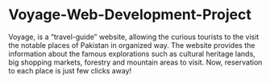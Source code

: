 # Voyage-Web-Development-Project
Voyage, is a “travel-guide” website, allowing the curious tourists to the visit the notable places of Pakistan in organized way. The website provides the information about the famous explorations such as cultural heritage lands, big shopping markets, forestry and mountain areas to visit. Now, reservation to each place is just few clicks away!
